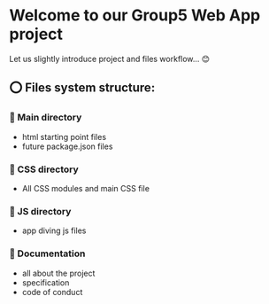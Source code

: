 # Welcome to our Group5 Web App project

Let us slightly introduce project and files workflow... :blush:

## :o: Files system structure:

### :floppy_disk: Main directory

-   html starting point files
-   future package.json files

### :tada: CSS directory

-   All CSS modules and main CSS file

### :wrench: JS directory

-   app diving js files

### :mag_right: Documentation

-   all about the project
-   specification
-   code of conduct
